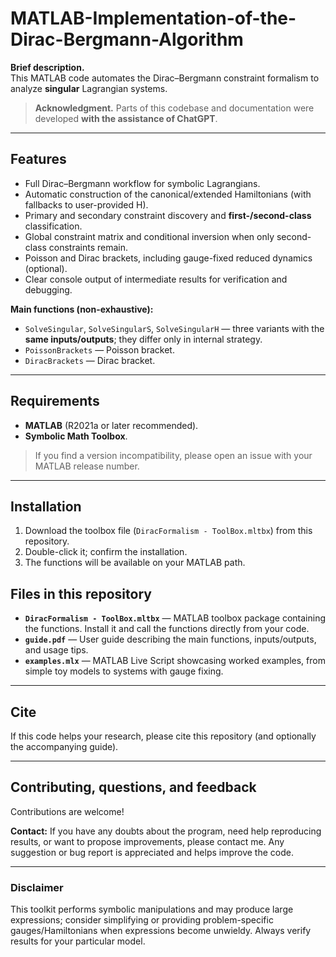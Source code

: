 # MATLAB-Implementation-of-the-Dirac-Bergmann-Algorithm

**Brief description.**  
This MATLAB code automates the Dirac–Bergmann constraint formalism to analyze **singular** Lagrangian systems.

> **Acknowledgment.** Parts of this codebase and documentation were developed **with the assistance of ChatGPT**.

---

## Features

- Full Dirac–Bergmann workflow for symbolic Lagrangians.  
- Automatic construction of the canonical/extended Hamiltonians (with fallbacks to user-provided H).  
- Primary and secondary constraint discovery and **first-/second-class** classification.  
- Global constraint matrix and conditional inversion when only second-class constraints remain.  
- Poisson and Dirac brackets, including gauge-fixed reduced dynamics (optional).  
- Clear console output of intermediate results for verification and debugging.

**Main functions (non-exhaustive):**
- `SolveSingular`, `SolveSingularS`, `SolveSingularH` — three variants with the **same inputs/outputs**; they differ only in internal strategy.  
- `PoissonBrackets` — Poisson bracket.  
- `DiracBrackets` — Dirac bracket.  

---

## Requirements

- **MATLAB** (R2021a or later recommended).  
- **Symbolic Math Toolbox**.   

> If you find a version incompatibility, please open an issue with your MATLAB release number.

---

## Installation

1. Download the toolbox file (`DiracFormalism - ToolBox.mltbx`) from this repository.  
2. Double-click it; confirm the installation.  
3. The functions will be available on your MATLAB path.

## Files in this repository

- **`DiracFormalism - ToolBox.mltbx`** — MATLAB toolbox package containing the functions. Install it and call the functions directly from your code.  
- **`guide.pdf`** — User guide describing the main functions, inputs/outputs, and usage tips.  
- **`examples.mlx`** — MATLAB Live Script showcasing worked examples, from simple toy models to systems with gauge fixing.

---

## Cite

If this code helps your research, please cite this repository (and optionally the accompanying guide).

---

## Contributing, questions, and feedback

Contributions are welcome!

**Contact:** If you have any doubts about the program, need help reproducing results, or want to propose improvements, please contact me. Any suggestion or bug report is appreciated and helps improve the code.

---

### Disclaimer

This toolkit performs symbolic manipulations and may produce large expressions; consider simplifying or providing problem-specific gauges/Hamiltonians when expressions become unwieldy. Always verify results for your particular model.

